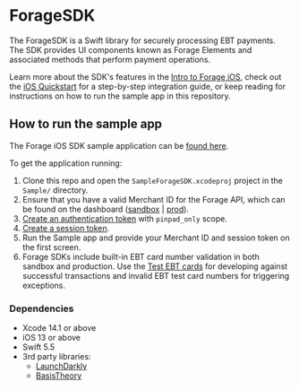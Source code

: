 # ForageSDK

The ForageSDK is a Swift library for securely processing EBT payments. The SDK provides UI components known as Forage Elements and associated methods that perform payment operations.

Learn more about the SDK's features in the [Intro to Forage iOS](https://docs.joinforage.app/docs/ios), check out the [iOS Quickstart](https://docs.joinforage.app/docs/ios-quickstart) for a step-by-step integration guide, or keep reading for instructions on how to run the sample app in this repository.

## How to run the sample app

The Forage iOS SDK sample application can be <a href="https://github.com/teamforage/forage-ios-sdk/tree/main/Sample">found here</a>.

To get the application running:

1. Clone this repo and open the `SampleForageSDK.xcodeproj` project in the `Sample/` directory.
2. Ensure that you have a valid Merchant ID for the Forage API, which can be found on the dashboard ([sandbox](https://dashboard.sandbox.joinforage.app/login/) | [prod](https://dashboard.joinforage.app/login/)).
3. [Create an authentication token](https://docs.joinforage.app/docs/authentication#authentication-tokens) with `pinpad_only` scope.
4. [Create a session token](https://docs.joinforage.app/docs/authentication#session-tokens).
5. Run the Sample app and provide your Merchant ID and session token on the first screen.
6. Forage SDKs include built-in EBT card number validation in both sandbox and production. Use the [Test EBT cards](https://docs.joinforage.app/docs/test-ebt-cards) for developing against successful transactions and invalid EBT test card numbers for triggering exceptions.

### Dependencies

- Xcode 14.1 or above
- iOS 13 or above
- Swift 5.5
- 3rd party libraries:
  - [LaunchDarkly](https://github.com/launchdarkly/ios-client-sdk.git)
  - [BasisTheory](https://github.com/Basis-Theory/basistheory-ios)
